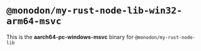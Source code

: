 # `@monodon/my-rust-node-lib-win32-arm64-msvc`

This is the **aarch64-pc-windows-msvc** binary for `@monodon/my-rust-node-lib`
